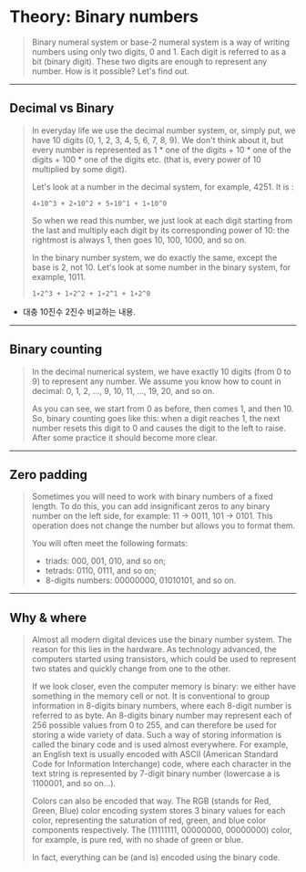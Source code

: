 # Theory: Binary numbers

> Binary numeral system or base-2 numeral system is a way of writing numbers using only two digits, 0 and 1. Each digit is referred to as a bit (binary digit). These two digits are enough to represent any number. How is it possible? Let's find out.

***

## Decimal vs Binary

> In everyday life we use the decimal number system, or, simply put, we have 10 digits (0, 1, 2, 3, 4, 5, 6, 7, 8, 9). We don't think about it, but every number is represented as 1 * one of the digits + 10 * one of the digits + 100 * one of the digits etc. (that is, every power of 10 multiplied by some digit).
>
> Let's look at a number in the decimal system, for example, 4251. It is :
> 
> `4∗10^3 + 2∗10^2 + 5∗10^1 + 1∗10^0`
>
> So when we read this number, we just look at each digit starting from the last and multiply each digit by its corresponding power of 10: the rightmost is always 1, then goes 10, 100, 1000, and so on.
>
> In the binary number system, we do exactly the same, except the base is 2, not 10. Let's look at some number in the binary system, for example, 1011.
>
> `1∗2^3 + 1∗2^2 + 1∗2^1 + 1∗2^0`
>

- 대충 10진수 2진수 비교하는 내용. 

***

## Binary counting

> In the decimal numerical system, we have exactly 10 digits (from 0 to 9) to represent any number. We assume you know how to count in decimal: 0, 1, 2, ..., 9, 10, 11, ..., 19, 20, and so on.
>
> As you can see, we start from 0 as before, then comes 1, and then 10. So, binary counting goes like this: when a digit reaches 1, the next number resets this digit to 0 and causes the digit to the left to raise. After some practice it should become more clear.
  

***

## Zero padding

> Sometimes you will need to work with binary numbers of a fixed length. To do this, you can add insignificant zeros to any binary number on the left side, for example: 11 → 0011, 101 → 0101. This operation does not change the number but allows you to format them.
>
> You will often meet the following formats:
>  
> - triads: 000, 001, 010, and so on;
> - tetrads: 0110, 0111, and so on;
> - 8-digits numbers: 00000000, 01010101, and so on.

***

## Why & where

> Almost all modern digital devices use the binary number system. The reason for this lies in the hardware. As technology advanced, the computers started using transistors, which could be used to represent two states and quickly change from one to the other.
>
> If we look closer, even the computer memory is binary: we either have something in the memory cell or not. It is conventional to group information in 8-digits binary numbers, where each 8-digit number is referred to as byte. An 8-digits binary number may represent each of 256 possible values from 0 to 255, and can therefore be used for storing a wide variety of data. Such a way of storing information is called the binary code and is used almost everywhere. For example, an English text is usually encoded with ASCII (American Standard Code for Information Interchange) code, where each character in the text string is represented by 7-digit binary number (lowercase a is 1100001, and so on...).
>
> Colors can also be encoded that way. The RGB (stands for Red, Green, Blue) color encoding system stores 3 binary values for each color, representing the saturation of red, green, and blue color components respectively. The (11111111, 00000000, 00000000) color, for example, is pure red, with no shade of green or blue.
> 
> In fact, everything can be (and is) encoded using the binary code.
  


